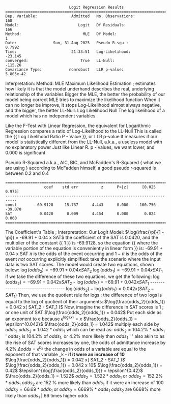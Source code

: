 ```
                            Logit Regression Results                           
===========================================================================
Dep. Variable:               Admitted   No. Observations:                  168
Model:                          Logit   Df Residuals:                      166
Method:                           MLE   Df Model:                            1
Date:                Sun, 31 Aug 2025   Pseudo R-squ.:                  0.7992
Time:                        21:33:51   Log-Likelihood:                -23.145
converged:                       True   LL-Null:                       -115.26
Covariance Type:            nonrobust   LLR p-value:                 5.805e-42
```

Interpretation:
		Method: MLE
				Maximum Likelihood Estimation ; estimates how likely it is that the model underhand describes the real, underlying relationship of the variables
					Bigger the MLE, the better the probability of our model being correct
					MLE tries to maximize the likelihood function
					When it can no longer be improve, it stops
		Log-Likelihood
				almost always negative, and the bigger, the better
		LL-Null: Log Likelihood Null
				The log likelihood of a model which has no independent variables

Like the F-Test with Linear Regression, the equivalent for Logarithmic Regression compares a ratio of Log-Likelihood to the LL-Null
		This is called the {{ Log Likelihood Ratio P - Value }}, or LLR p-value
			It measures if our model is statistically different from the LL-Null, a.k.a., a useless model with no explanatory power
			Just like Linear R. p - values, we want lower, and 0.000 is significant

Pseudo R-Squared
		a.k.a., AIC, BIC, and McFadden's R-Squared { what we are using }
			according to McFadden himself, a good pseudo r-squared is between 0.2 and 0.4


```
===========================================================================
                 coef    std err          z      P>|z|      [0.025      0.975]
---------------------------------------------------------------------------
const        -69.9128     15.737     -4.443      0.000    -100.756     -39.070
SAT            0.0420      0.009      4.454      0.000       0.024       0.060
===========================================================================
```

The Coefficient's Table ; Interpretation:
		Our Logit Model: $\log(\frac{\pi}{1 - \pi}) = -69.91 + 0.04 x SAT$
		the coefficient of the SAT is 0.0420,  and the multiplier of the constant {{ 1 }} is -69.9128, so the equation {{ where the variable portion of the equation is conveniently in linear form }} is: -69.91 + 0.04 x SAT
		$\pi$ is the odds of the event occurring and $1 - \pi$ is the odds of the event *not* occurring
				explicitly simplified:
				take the scenario where the input data is two SAT scores. The model would create two equations, shown below:
						$\log(odds_2) = -69.91 + 0.04 x SAT_2$
						$\log(odds_1) = -69.91 + 0.04 x SAT_1$
					if we take the difference of these two equations, we get the following:
						 $\log(odds_2) = -69.91 + 0.042 x SAT_2$
				    -  $\log(odds_1) = -69.91 + 0.042 x SAT_1$ 
				   ------------------------------------
				       $\log(odds_2) - \log(odds_1) = 0.042 x( SAT_2 - SAT_1 )$
				   Then, we use the quotient rule for logs ; the difference of two logs is equal to the log of quotient of their arguments:
					   $\log(\frac{odds_2}{odds_1}) = 0.042 x( SAT_2 - SAT_1 )$
					Now, imagine the difference in SAT scores is 1 ; or one unit of SAT
						$\log(\frac{odds_2}{odds_1}) = 0.042$
					Put each side as an exponent to e because $\epsilon^{\log(x)} = x$
						 $\frac{odds_2}{odds_1} = \epsilon^{0.042}$
						 $\frac{odds_2}{odds_1} = 1.042$
					multiply each side by $odds_1$
							$odds_2 = 1.042 * odds_1$
						which can be read as:
								$odds_2 = 104.2 \% * odds_1$
								' $odds_2$ is 104.2% of $odds_1$, or 4.2% more likely than $odds_1$ '
								' also akin to as the rise of SAT scores increases by one, the odds of admittance increase by 4.2%
								$\Delta odds = \epsilon^{b_k}$
								the change in odds of a variable are equal to the exponent of that variable _k
						-
						**if it were an increase of 10**
							$\log(\frac{odds_2}{odds_1}) = 0.042 x( SAT_2 - SAT_1 )$
							$\log(\frac{odds_2}{odds_1}) = 0.042 x 10$
							$\log(\frac{odds_2}{odds_1}) = 0.42$
							$\epsilon^{\log(\frac{odds_2}{odds_1})} = \epsilon^{0.42}$
							$\frac{odds_2}{odds_1} = 1.522$
							$odds_2 = 1.522 * odds_1$ or
							$odds_2 = 152.2\% * odds_1$
									$odds_2$ are 152 % more likely than $odds_1$
						if it were an increase of 100
							$odds_2 = 66.69 * odds_1$ or 
							$odds_2 = 6669\% * odds_1$ 
									$odds_2$ are 6668% more likely than $odds_1$  | 66 times higher odds